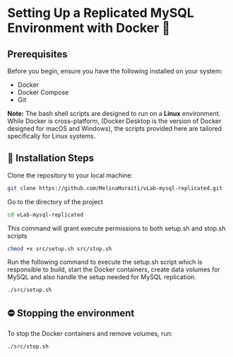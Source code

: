 # Setting Up a Replicated MySQL Environment with Docker 🐳

## Prerequisites
Before you begin, ensure you have the following installed on your system:
- Docker
- Docker Compose
- Git
  
**Note:** The bash shell scripts are designed to run on a **Linux** environment. While Docker is cross-platform, (Docker Desktop is the version of Docker designed for macOS and Windows), the scripts provided here are tailored specifically for Linux systems.
  
## 🚀 Installation Steps
Clone the repository to your local machine:
```bash
git clone https://github.com/MelinaMoraiti/vLab-mysql-replicated.git
```
Go to the directory of the project
```bash
cd vLab-mysql-replicated
```
This command will grant execute permissions to both setup.sh and stop.sh scripts
```bash
chmod +x src/setup.sh src/stop.sh
```
Run the following command to execute the setup.sh script which is responsible to build, start the Docker containers, create data volumes for MySQL and also handle the setup needed for MySQL replication.
```bash
./src/setup.sh
```

## ⛔ Stopping the environment
To stop the Docker containers and remove volumes, run:
```bash
./src/stop.sh
```

